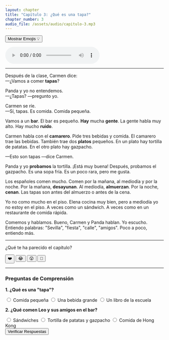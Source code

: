 ```yaml
---
layout: chapter
title: "Capítulo 3: ¿Qué es una tapa?"
chapter_number: 3
audio_file: /assets/audio/capitulo-3.mp3
---
```


<!-- Botón para mostrar/ocultar Emojis -->
<button id="emoji-toggle" class="emoji-toggle-button">Mostrar Emojis 💡</button>

<!-- Reproductor de Audio -->
<div class="audio-player">
    <audio controls src="{{ page.audio_file }}">
        Tu navegador no soporta el audio.
    </audio>
</div>

<hr>

<!-- Texto del Capítulo con Glosas y Emojis -->
<p>Después de la clase, Carmen dice:<br>—¿Vamos a comer <strong><span class="glosa" data-definicion="Small portions of food served with drinks in Spanish bars. It's a very important part of the culture.">tapas</span></strong>?</p>

<p>Panda y yo no entendemos.<br>—¿Tapas? —pregunto yo.</p>

<p>Carmen se ríe.<br>—Sí, tapas. Es <span class="emoji-word" data-emoji="🍽️">comida</span>. Comida pequeña.</p>

<p>Vamos a un <strong><span class="glosa" data-definicion="bar; a place to drink and eat tapas">bar</span></strong>. El bar es pequeño. <strong><span class="glosa" data-definicion="There is/There are. Used to talk about existence. It is the impersonal form of the verb 'haber' and never changes.">Hay</span></strong> mucha <strong><span class="glosa" data-definicion="people">gente</span></strong>. La gente habla muy alto. Hay mucho <strong><span class="glosa" data-definicion="noise">ruido</span></strong>.</p>

<p>Carmen habla con el <strong><span class="glosa" data-definicion="waiter; the person who works in a bar or restaurant">camarero</span></strong>. Pide tres bebidas y comida. El camarero trae las bebidas. También trae dos <strong><span class="glosa" data-definicion="plates">platos</span></strong> pequeños. En un plato hay <span class="emoji-word" data-emoji="🍳">tortilla de patatas</span>. En el otro plato hay <span class="emoji-word" data-emoji="🥣">gazpacho</span>.</p>

<p>—Esto son tapas —dice Carmen.</p>

<p>Panda y yo <strong><span class="glosa" data-definicion="to try, to taste">probamos</span></strong> la tortilla. ¡Está muy buena! Después, probamos el gazpacho. Es una sopa fría. Es un poco rara, pero me gusta.</p>

<p>Los españoles comen mucho. Comen por la mañana, al mediodía y por la noche. Por la mañana, <strong><span class="glosa" data-definicion="to have breakfast">desayunan</span></strong>. Al mediodía, <strong><span class="glosa" data-definicion="to have lunch">almuerzan</span></strong>. Por la noche, <strong><span class="glosa" data-definicion="to have dinner">cenan</span></strong>. Las tapas son antes del almuerzo o antes de la cena.</p>

<p>Yo no como mucho en el piso. Elena cocina muy bien, pero a mediodía yo no estoy en el piso. A veces como un sándwich. A veces como en un restaurante de comida rápida.</p>

<p>Comemos y hablamos. Bueno, Carmen y Panda hablan. Yo escucho. Entiendo palabras: "Sevilla", "fiesta", "calle", "amigos". Poco a poco, entiendo más.</p>

<hr>

<!-- Sección de Reacciones con Emojis -->
<div class="reacciones">
    <p>¿Qué te ha parecido el capítulo?</p>
    <button>❤️</button>
    <button>😂</button>
    <button>😮</button>
    <button>🤔</button>
</div>

<hr>

<!-- Preguntas de Comprensión Lectora -->
<div class="quiz">
    <h3>Preguntas de Comprensión</h3>
    <form class="quiz-form">
        <div class="pregunta">
            <p><strong>1. ¿Qué es una "tapa"?</strong></p>
            <label><input type="radio" name="q1" value="a" data-correcta="true"> Comida pequeña</label>
            <label><input type="radio" name="q1" value="b"> Una bebida grande</label>
            <label><input type="radio" name="q1" value="c"> Un libro de la escuela</label>
        </div>
        <div class="pregunta">
            <p><strong>2. ¿Qué comen Leo y sus amigos en el bar?</strong></p>
            <label><input type="radio" name="q2" value="a"> Sándwiches</label>
            <label><input type="radio" name="q2" value="b" data-correcta="true"> Tortilla de patatas y gazpacho</label>
            <label><input type="radio" name="q2" value="c"> Comida de Hong Kong</label>
        </div>
        <button type="submit" class="quiz-submit-btn">Verificar Respuestas</button>
    </form>
    <div class="resultado-quiz"></div>
</div>
